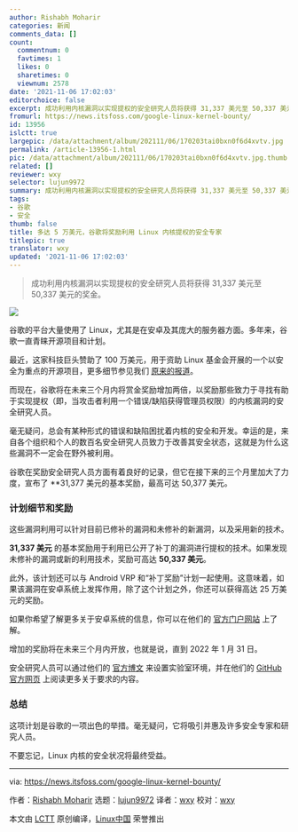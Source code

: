 ```yaml
---
author: Rishabh Moharir
categories: 新闻
comments_data: []
count:
  commentnum: 0
  favtimes: 1
  likes: 0
  sharetimes: 0
  viewnum: 2578
date: '2021-11-06 17:02:03'
editorchoice: false
excerpt: 成功利用内核漏洞以实现提权的安全研究人员将获得 31,337 美元至 50,337 美元的奖金。
fromurl: https://news.itsfoss.com/google-linux-kernel-bounty/
id: 13956
islctt: true
largepic: /data/attachment/album/202111/06/170203tai0bxn0f6d4xvtv.jpg
permalink: /article-13956-1.html
pic: /data/attachment/album/202111/06/170203tai0bxn0f6d4xvtv.jpg.thumb.jpg
related: []
reviewer: wxy
selector: lujun9972
summary: 成功利用内核漏洞以实现提权的安全研究人员将获得 31,337 美元至 50,337 美元的奖金。
tags:
- 谷歌
- 安全
thumb: false
title: 多达 5 万美元，谷歌将奖励利用 Linux 内核提权的安全专家
titlepic: true
translator: wxy
updated: '2021-11-06 17:02:03'
---
```



> 
> 成功利用内核漏洞以实现提权的安全研究人员将获得 31,337 美元至 50,337 美元的奖金。
> 
> 
> 


![](/data/attachment/album/202111/06/170203tai0bxn0f6d4xvtv.jpg)


谷歌的平台大量使用了 Linux，尤其是在安卓及其庞大的服务器方面。多年来，谷歌一直青睐开源项目和计划。


最近，这家科技巨头赞助了 100 万美元，用于资助 Linux 基金会开展的一个以安全为重点的开源项目，更多细节参见我们 [原来的报道](https://news.itsfoss.com/google-sos-sponsor/)。


而现在，谷歌将在未来三个月内将赏金奖励增加两倍，以奖励那些致力于寻找有助于实现提权（即，当攻击者利用一个错误/缺陷获得管理员权限）的内核漏洞的安全研究人员。


毫无疑问，总会有某种形式的错误和缺陷困扰着内核的安全和开发。幸运的是，来自各个组织和个人的数百名安全研究人员致力于改善其安全状态，这就是为什么这些漏洞不一定会在野外被利用。


谷歌在奖励安全研究人员方面有着良好的记录，但它在接下来的三个月里加大了力度，宣布了 \*\*31,377 美元的基本奖励，最高可达 50,377 美元。


### 计划细节和奖励


这些漏洞利用可以针对目前已修补的漏洞和未修补的新漏洞，以及采用新的技术。


**31,337 美元** 的基本奖励用于利用已公开了补丁的漏洞进行提权的技术。如果发现未修补的漏洞或新的利用技术，奖励可高达 **50,337 美元**。


此外，该计划还可以与 Android VRP 和“补丁奖励”计划一起使用。这意味着，如果该漏洞在安卓系统上发挥作用，除了这个计划之外，你还可以获得高达 25 万美元的奖励。


如果你希望了解更多关于安卓系统的信息，你可以在他们的 [官方门户网站](https://bughunters.google.com/about/rules/6171833274204160) 上了解。


增加的奖励将在未来三个月内开放，也就是说，直到 2022 年 1 月 31 日。


安全研究人员可以通过他们的 [官方博文](https://security.googleblog.com/2021/11/trick-treat-paying-leets-and-sweets-for.html) 来设置实验室环境，并在他们的 [GitHub 官方网页](https://google.github.io/kctf/vrp) 上阅读更多关于要求的内容。


### 总结


这项计划是谷歌的一项出色的举措。毫无疑问，它将吸引并惠及许多安全专家和研究人员。


不要忘记，Linux 内核的安全状况将最终受益。




---


via: <https://news.itsfoss.com/google-linux-kernel-bounty/>


作者：[Rishabh Moharir](https://news.itsfoss.com/author/rishabh/) 选题：[lujun9972](https://github.com/lujun9972) 译者：[wxy](https://github.com/wxy) 校对：[wxy](https://github.com/wxy)


本文由 [LCTT](https://github.com/LCTT/TranslateProject) 原创编译，[Linux中国](https://linux.cn/) 荣誉推出